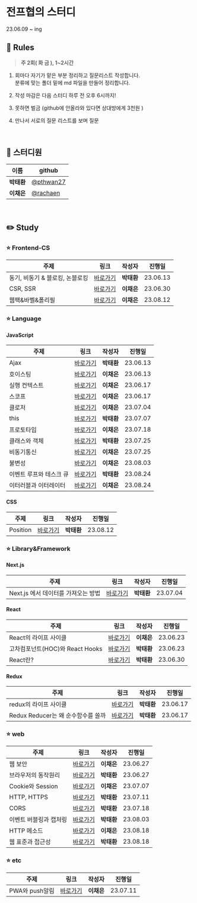# 전프협의 스터디

23.06.09 ~ ing

## 🎲 Rules

> **주 2회( 화 금 ), 1~2시간**

1. 회마다 자기가 맡은 부분 정리하고 질문리스트 작성합니다.<br/>
   분류에 맞는 폴더 밑에 md 파일을 만들어 정리합니다.
2. 작성 마감은 다음 스터디 하루 전 오후 6시까지!
3. 못하면 벌금 (github에 안올라와 있다면 상대방에게 3천원 )

4. 만나서 서로의 질문 리스트를 보며 질문

<br/>

## 👥 스터디원

| 이름       | github                                   |
| ---------- | ---------------------------------------- |
| **박태환** | [@pthwan27](https://github.com/pthwan27) |
| **이채은** | [@rachaen](https://github.com/rachaen)   |

<br/>

## ✏️ Study

### ⭐ Frontend-CS

| 주제                            | 링크                                                                                                                                                                                                                                | 작성자     | 진행일   |
| ------------------------------- | ----------------------------------------------------------------------------------------------------------------------------------------------------------------------------------------------------------------------------------- | ---------- | -------- |
| 동기, 비동기 & 블로킹, 논블로킹 | [바로가기](https://github.com/pthwan27/frontend_Study/blob/main/Notes/Frontend-CS/%EB%8F%99%EA%B8%B0%EC%99%80%20%EB%B9%84%EB%8F%99%EA%B8%B0%20%26%20%EB%B8%94%EB%A1%9C%ED%82%B9%EA%B3%BC%20%EB%85%BC%EB%B8%94%EB%A1%9C%ED%82%B9.md) | **박태환** | 23.06.13 |
| CSR, SSR                        | [바로가기](https://github.com/pthwan27/frontend_Study/blob/main/Notes/Frontend-CS/CSR-SSR.md)                                                                                                                                       | **이채은** | 23.06.30 |
| 웹팩&바벨&폴리필          | [바로가기](https://github.com/pthwan27/frontend_Study/blob/main/Notes/Frontend-CS/webpack%26babel%26polyfill.md) | **이채은** | 23.08.12 |

### ⭐ Language

#### JavaScript

| 주제          | 링크                                                                                                                                       | 작성자     | 진행일   |
| ------------- | ------------------------------------------------------------------------------------------------------------------------------------------ | ---------- | -------- |
| Ajax          | [바로가기](https://github.com/pthwan27/frontend_Study/blob/main/Notes/Language/JavaScript/Ajax.md)                                         | **박태환** | 23.06.13 |
| 호이스팅      | [바로가기](https://github.com/pthwan27/frontend_Study/blob/main/Notes/Language/JavaScript/Hoisting.md)                                     | **이채은** | 23.06.13 |
| 실행 컨텍스트 | [바로가기](https://github.com/pthwan27/frontend_Study/blob/main/Notes/Language/JavaScript/execution-context.md)                            | **이채은** | 23.06.17 |
| 스코프        | [바로가기](https://github.com/pthwan27/frontend_Study/blob/main/Notes/Language/JavaScript/Scope.md)                                        | **이채은** | 23.06.17 |
| 클로저        | [바로가기](https://github.com/pthwan27/frontend_Study/blob/main/Notes/Language/JavaScript/closure.md)                                      | **이채은** | 23.07.04 |
| this          | [바로가기](https://github.com/pthwan27/frontend_Study/blob/main/Notes/Language/JavaScript/JavaScript%EC%97%90%EC%84%9C%EC%9D%98%20this.md) | **박태환** | 23.07.07 |
| 프로토타입 | [바로가기](https://github.com/pthwan27/frontend_Study/blob/main/Notes/Language/JavaScript/prototype.md) | **이채은** | 23.07.18 |
| 클래스와 객체 | [바로가기](https://github.com/pthwan27/frontend_Study/blob/main/Notes/Language/JavaScript/JS%EC%97%90%EC%84%9C%EC%9D%98%20%ED%81%B4%EB%9E%98%EC%8A%A4%EC%99%80%20%EA%B0%9D%EC%B2%B4.md) | **박태환** | 23.07.25 |
| 비동기통신 | [바로가기](https://github.com/pthwan27/frontend_Study/blob/main/Notes/Language/JavaScript/callback%26promise%26async%2Cawait.md) | **이채은** | 23.07.25 |
| 불변성 | [바로가기](https://github.com/pthwan27/frontend_Study/blob/main/Notes/Language/JavaScript/Immutability.md) | **이채은** | 23.08.03 |
| 이벤트 루프와 테스크 큐 | [바로가기](https://github.com/pthwan27/frontend_Study/blob/main/Notes/Language/JavaScript/JavaScript%20%EC%9D%B4%EB%B2%A4%ED%8A%B8%20%EB%A3%A8%ED%94%84(Event%20Loop)%2C%20%ED%83%9C%EC%8A%A4%ED%81%AC%20%ED%81%90(Task%20Queue).md) | **박태환** | 23.08.24 |
| 이터러블과 이터레이터 | [바로가기](https://github.com/pthwan27/frontend_Study/blob/main/Notes/Language/JavaScript/Iterable%26Iterator.md) | **이채은** | 23.08.24 |

#### CSS
| 주제          | 링크                                                                                                                                       | 작성자     | 진행일   |
| ------------- | ------------------------------------------------------------------------------------------------------------------------------------------ | ---------- | -------- |
| Position  | [바로가기](https://github.com/pthwan27/frontend_Study/blob/main/Notes/Language/CSS/CSS%20Position.md)                                         | **박태환** | 23.08.12 |


### ⭐ Library&Framework

#### Next.js

| 주제                                | 링크                                                                                                                                                                                                                                     | 작성자     | 진행일   |
| ----------------------------------- | ---------------------------------------------------------------------------------------------------------------------------------------------------------------------------------------------------------------------------------------- | ---------- | -------- |
| Next.js 에서 데이터를 가져오는 방법 | [바로가기](https://github.com/pthwan27/frontend_Study/blob/main/Notes/Library%26Framework/Next.js/Next%20js%20%EC%97%90%EC%84%9C%20%EB%8D%B0%EC%9D%B4%ED%84%B0%EB%A5%BC%20%EA%B0%80%EC%A0%B8%EC%98%A4%EB%8A%94%20%EB%B0%A9%EB%B2%95!.md) | **박태환** | 23.07.04 |

#### React

| 주제                            | 링크                                                                                                                                                                                       | 작성자     | 진행일   |
| ------------------------------- | ------------------------------------------------------------------------------------------------------------------------------------------------------------------------------------------ | ---------- | -------- |
| React의 라이프 사이클           | [바로가기](https://github.com/pthwan27/frontend_Study/blob/main/Notes/Library%26Framework/React/life-cycle.md)                                                                             | **이채은** | 23.06.23 |
| 고차컴포넌트(HOC)와 React Hooks | [바로가기](<https://github.com/pthwan27/frontend_Study/blob/main/Notes/Library%26Framework/React/%EA%B3%A0%EC%B0%A8%EC%BB%B4%ED%8F%AC%EB%84%8C%ED%8A%B8(HOC)%EC%99%80%20React%20Hooks.md>) | **박태환** | 23.06.23 |
| React란?                        | [바로가기](https://github.com/pthwan27/frontend_Study/blob/main/Notes/Library%26Framework/React/React%EB%9E%80.md)                                                                         | **박태환** | 23.06.30 |

#### Redux

| 주제                               | 링크                                                                                                                                                                                                                                                                                                          | 작성자     | 진행일   |
| ---------------------------------- | ------------------------------------------------------------------------------------------------------------------------------------------------------------------------------------------------------------------------------------------------------------------------------------------------------------- | ---------- | -------- |
| redux의 라이프 사이클              | [바로가기](https://github.com/pthwan27/frontend_Study/blob/main/Notes/JavaScript/Redux/Redux%EC%9D%98%20%EB%9D%BC%EC%9D%B4%ED%94%84%EC%82%AC%EC%9D%B4%ED%81%B4.md)                                                                                                                                            | **박태환** | 23.06.17 |
| Redux Reducer는 왜 순수함수를 쓸까 | [바로가기](<https://github.com/pthwan27/frontend_Study/blob/main/Notes/Library%26Framework/Redux/Redux%20Reducer%EB%8A%94%20%EC%99%9C%20%EC%88%9C%EC%88%98%ED%95%A8%EC%88%98%EB%A5%BC%20%EC%93%B8%EA%B9%8C(feat.%20%EC%96%87%EC%9D%80%20%EB%B3%B5%EC%82%AC%2C%20%EA%B9%8A%EC%9D%80%20%EB%B3%B5%EC%82%AC).md>) | **박태환** | 23.06.17 |

### ⭐ web

| 주제                | 링크                                                                                                                                                               | 작성자     | 진행일   |
| ------------------- | ------------------------------------------------------------------------------------------------------------------------------------------------------------------ | ---------- | -------- |
| 웹 보안             | [바로가기](https://github.com/pthwan27/frontend_Study/blob/main/Notes/web/web-security.md)                                                                         | **이채은** | 23.06.27 |
| 브라우저의 동작원리 | [바로가기](https://github.com/pthwan27/frontend_Study/blob/main/Notes/web/%EB%B8%8C%EB%9D%BC%EC%9A%B0%EC%A0%80%EC%9D%98%20%EB%8F%99%EC%9E%91%EC%9B%90%EB%A6%AC.md) | **박태환** | 23.06.27 |
| Cookie와 Session    | [바로가기](https://github.com/pthwan27/frontend_Study/blob/main/Notes/web/Cookie%26Session.md)                                                                     | **이채은** | 23.07.07 |
| HTTP, HTTPS         | [바로가기](https://github.com/pthwan27/frontend_Study/blob/main/Notes/web/HTTP%2C%20HTTPS.md)                                                                      | **박태환** | 23.07.11 |
| CORS | [바로가기](https://github.com/pthwan27/frontend_Study/blob/main/Notes/web/CORS.md) | **박태환** | 23.07.18 |
| 이벤트 버블링과 캡처링 | [바로가기](https://github.com/pthwan27/frontend_Study/blob/main/Notes/web/%EC%9D%B4%EB%B2%A4%ED%8A%B8%20%EB%B2%84%EB%B8%94%EB%A7%81%EA%B3%BC%20%EC%BA%A1%EC%B2%98%EB%A7%81.md)                                                                      | **박태환** | 23.08.03 |
| HTTP 메소드 | [바로가기](https://github.com/pthwan27/frontend_Study/blob/main/Notes/web/HTTP-Method.md) | **이채은** | 23.08.18 |
| 웹 표준과 접근성 | [바로가기](https://github.com/pthwan27/frontend_Study/blob/main/Notes/web/%EC%9B%B9%20%ED%91%9C%EC%A4%80%20%26%20%EC%A0%91%EA%B7%BC%EC%84%B1.md) | **박태환** | 23.08.18 |



### ⭐ etc

| 주제           | 링크                                                                                                                   | 작성자     | 진행일   |
| -------------- | ---------------------------------------------------------------------------------------------------------------------- | ---------- | -------- |
| PWA와 push알림 | [바로가기](https://github.com/pthwan27/frontend_Study/blob/main/Notes/etc/PWA%EC%99%80%20Push%20%EC%95%8C%EB%A6%BC.md) | **이채은** | 23.07.11 |
<!-- summary 아래 한칸 공백 두고 내용 삽입 -->


